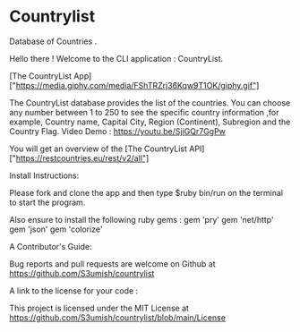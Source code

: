 # Countrylist

Database of Countries .

Hello there ! Welcome to the CLI application : CountryList.

[The CountryList App] ["https://media.giphy.com/media/FShTRZrj36Kqw9T1OK/giphy.gif"]

The CountryList database provides the list of the countries.
You can choose any number between 1 to 250 to see the specific country information ,for example, Country name, Capital City, Region (Continent), Subregion and the Country Flag. 
Video Demo : https://youtu.be/SjiGQr7GgPw

You will get an overview of the [The CountryList API] ["https://restcountries.eu/rest/v2/all"]

Install Instructions:

Please fork and clone the app and then type $ruby bin/run on the terminal to start the program.

Also ensure to install the following ruby gems : 
gem 'pry'
gem 'net/http'
gem 'json'
gem 'colorize'


A Contributor's Guide:

Bug reports and pull requests are welcome on Github at https://github.com/S3umish/countrylist

A link to the license for your code :

This project is licensed under the MIT License at https://github.com/S3umish/countrylist/blob/main/License

